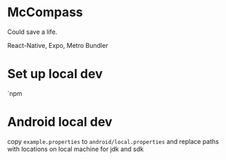 # McCompass

Could save a life.

React-Native, Expo, Metro Bundler


# Set up local dev
`npm 

# Android local dev
copy `example.properties` to `android/local.properties` and replace paths with locations on local machine for jdk and sdk
